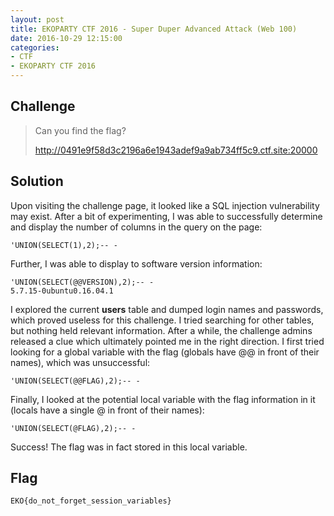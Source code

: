 ```yaml
---
layout: post
title: EKOPARTY CTF 2016 - Super Duper Advanced Attack (Web 100)
date: 2016-10-29 12:15:00
categories: 
- CTF 
- EKOPARTY CTF 2016
---
```


## Challenge

> Can you find the flag?
>
> http://0491e9f58d3c2196a6e1943adef9a9ab734ff5c9.ctf.site:20000


## Solution

Upon visiting the challenge page, it looked like a SQL injection vulnerability may exist.  After a bit of experimenting, I was able to successfully determine and display the number of columns in the query on the page:

```none
'UNION(SELECT(1),2);-- -
```

Further, I was able to display to software version information:

```none
'UNION(SELECT(@@VERSION),2);-- -
5.7.15-0ubuntu0.16.04.1
```

I explored the current __users__ table and dumped login names and passwords, which proved useless for this challenge.  I tried searching for other tables, but nothing held relevant information.  After a while, the challenge admins released a clue which ultimately pointed me in the right direction.  I first tried looking for a global variable with the flag (globals have @@ in front of their names), which was unsuccessful:

```none
'UNION(SELECT(@@FLAG),2);-- -
```

Finally, I looked at the potential local variable with the flag information in it (locals have a single @ in front of their names):

```none
'UNION(SELECT(@FLAG),2);-- -
```

Success!  The flag was in fact stored in this local variable.


## Flag

```none
EKO{do_not_forget_session_variables}
```